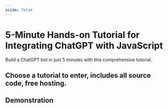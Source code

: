 ```yaml
---
aside: false
---
```


# 5-Minute Hands-on Tutorial for Integrating ChatGPT with JavaScript

Build a ChatGPT bot in just 5 minutes with this comprehensive tutorial.

## Choose a tutorial to enter, includes all source code, free hosting.

<ListBoxContainer>
<ListBox
  title="Integrate iOS Siri with ChatGPT"
  link="https://aircode.cool/hpwdi7n719"
  description="Integrate Siri with ChatGPT, directly invoke via voice, and support continuous conversation"
/>
<ListBox
  title="Build a Slack ChatGPT Bot"
  link="https://aircode.cool/zx85v6ac4s"
  description="Build a Slack bot that can not only chat but also integrate with ChatGPT, transforming it into an intelligent assistant"
/>
</ListBoxContainer>

## Demonstration

<ListBoxContainer>
<ListBox
  title="iOS Siri becomes much smarter"
  link="https://aircode.cool/hpwdi7n719"
  imageURL="/_images/chatgpt-index/ios-siri-en.png"
  imageHeight=600
/>
<ListBox
  title="Slack ChatGPT bot becames mentor"
  link="https://aircode.cool/zx85v6ac4s"
  imageURL="/_images/chatgpt-index/slack-chatgpt-en.png"
  imageHeight=600
/>
</ListBoxContainer>
